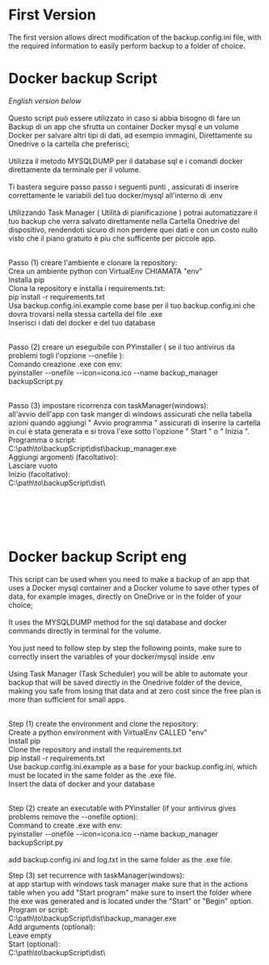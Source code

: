 <h1>First Version</h1>
<p>The first version allows direct modification of the backup.config.ini file, with the required information to easily perform backup to a folder of choice.<br> 


<h1>Docker backup Script</h1>
<i>English version below</i><br><br>
Questo script può essere utilizzato in caso si abbia bisogno di fare un Backup di un app che sfrutta un container Docker mysql e un volume Docker per salvare altri tipi di dati, ad esempio immagini, Direttamente su Onedrive o la cartella che preferisci;<br><br>
Utilizza il metodo MYSQLDUMP per il database sql e i comandi docker direttamente da terminale per il volume.<br><br>
Ti bastera seguire passo passo i seguenti punti , assicurati di inserire correttamente le variabili del tuo docker/mysql all'interno di .env<br><br>
Utilizzando Task Manager ( Utilità di pianificazione ) potrai automatizzare il tuo backup che verra salvato direttamente nella Cartella Onedrive del dispositivo, 
rendendoti sicuro di non perdere quei dati e con un costo nullo visto che il piano gratuito è piu che sufficente per piccole app. <br><br>

Passo (1) creare l'ambiente e clonare la repository:<br>
Crea un ambiente python con VirtualEnv CHIAMATA "env"<br>
Installa pip<br>
Clona la repository e installa i requirements.txt:<br>
pip install -r requirements.txt <br>
Usa backup.config.ini.example come base per il tuo backup.config.ini che dovra trovarsi nella stessa cartella del file .exe <br>
Inserisci i dati del docker e del tuo database<br><br>

Passo (2) creare un eseguibile con PYinstaller ( se il tuo antivirus da problemi togli l'opzione --onefile ):<br>
Comando creazione .exe con env:<br>pyinstaller --onefile --icon=icona.ico --name backup_manager backupScript.py<br><br>

Passo (3) impostare ricorrenza con taskManager(windows):<br>
all'avvio dell'app con task manger di windows assicurati che nella tabella azioni quando aggiungi " Avvio programma "
assicurati di inserire la cartella in cui è stata generata e si trova l'exe sotto l'opzione " Start " o " Inizia ".<br>
Programma o script:<br>
C:\path\to\backupScript\dist\backup_manager.exe<br>
Aggiungi argomenti (facoltativo):<br>
Lasciare vuoto<br>
Inizio (facoltativo):<br>
C:\path\to\backupScript\dist\


<br><br><br><br>
<h1>Docker backup Script eng</h1> This script can be used when you need to make a backup of an app that uses a Docker mysql container and a Docker volume to save other types of data, for example images, directly on OneDrive or in the folder of your choice;<br><br>
It uses the MYSQLDUMP method for the sql database and docker commands directly in terminal for the volume.<br><br> 
You just need to follow step by step the following points, make sure to correctly insert the variables of your docker/mysql inside .env<br><br>
Using Task Manager (Task Scheduler) you will be able to automate your backup that will be saved directly in the Onedrive folder of the device,
making you safe from losing that data and at zero cost since the free plan is more than sufficient for small apps. <br><br>

Step (1) create the environment and clone the repository:<br>
Create a python environment with VirtualEnv CALLED "env"<br>
Install pip<br>
Clone the repository and install the requirements.txt<br>
pip install -r requirements.txt <br>
Use backup.config.ini.example as a base for your backup.config.ini, which must be located in the same folder as the .exe file.<br>
Insert the data of docker and your database<br><br>

Step (2) create an executable with PYinstaller (if your antivirus gives problems remove the --onefile option):<br>
Command to create .exe with env:<br>
pyinstaller --onefile --icon=icona.ico --name backup_manager backupScript.py<br><br>
add backup.config.ini and log.txt in the same folder as the .exe file.

Step (3) set recurrence with taskManager(windows):<br>
at app startup with windows task manager make sure that in the actions table when you add "Start program"
make sure to insert the folder where the exe was generated and is located under the "Start" or "Begin" option.<br>
Program or script:<br>
C:\path\to\backupScript\dist\backup_manager.exe<br>
Add arguments (optional):<br>
Leave empty<br>
Start (optional):<br>
C:\path\to\backupScript\dist\
